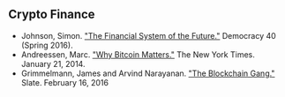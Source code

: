 ## Crypto Finance

* Johnson, Simon. ["The Financial System of the Future."](http://democracyjournal.org/magazine/40/the-financial-system-of-the-future/) Democracy 40 (Spring 2016). 
* Andreessen, Marc. ["Why Bitcoin Matters."](http://dealbook.nytimes.com/2014/01/21/why-bitcoin-matters/)  The New York Times. January 21, 2014. 
* Grimmelmann, James and Arvind Narayanan. ["The Blockchain Gang."](http://www.slate.com/articles/technology/future_tense/2016/02/bitcoin_s_blockchain_technology_won_t_change_everything.html) Slate. February 16, 2016 

